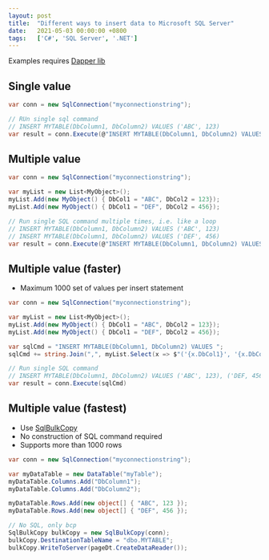 ```yaml
---
layout: post
title:  "Different ways to insert data to Microsoft SQL Server"
date:   2021-05-03 00:00:00 +0800
tags:   ['C#', 'SQL Server', '.NET']
---
```


Examples requires [Dapper lib](https://github.com/DapperLib/Dapper)

## Single value

```csharp
var conn = new SqlConnection("myconnectionstring");

// RUn single sql command
// INSERT MYTABLE(DbColumn1, DbColumn2) VALUES ('ABC', 123)
var result = conn.Execute(@"INSERT MYTABLE(DbColumn1, DbColumn2) VALUES (@DbCol1, @DbCol2)", new { DbCol1 = "ABC", DbCol2 = 123});

```

## Multiple value

```csharp
var conn = new SqlConnection("myconnectionstring");

var myList = new List<MyObject>();
myList.Add(new MyObject() { DbCol1 = "ABC", DbCol2 = 123});
myList.Add(new MyObject() { DbCol1 = "DEF", DbCol2 = 456});

// Run single SQL command multiple times, i.e. like a loop
// INSERT MYTABLE(DbColumn1, DbColumn2) VALUES ('ABC', 123)
// INSERT MYTABLE(DbColumn1, DbColumn2) VALUES ('DEF', 456)
var result = conn.Execute(@"INSERT MYTABLE(DbColumn1, DbColumn2) VALUES (@DbCol1, @DbCol2)", myList);
```

## Multiple value (faster)

- Maximum 1000 set of values per insert statement

```csharp
var conn = new SqlConnection("myconnectionstring");

var myList = new List<MyObject>();
myList.Add(new MyObject() { DbCol1 = "ABC", DbCol2 = 123});
myList.Add(new MyObject() { DbCol1 = "DEF", DbCol2 = 456});

var sqlCmd = "INSERT MYTABLE(DbColumn1, DbColumn2) VALUES ";
sqlCmd += string.Join(",", myList.Select(x => $"('{x.DbCol1}', '{x.DbCol2}')"));

// Run single SQL command
// INSERT MYTABLE(DbColumn1, DbColumn2) VALUES ('ABC', 123), ('DEF, 456)
var result = conn.Execute(sqlCmd)
```

## Multiple value (fastest)

- Use [SqlBulkCopy](https://docs.microsoft.com/en-us/dotnet/api/system.data.sqlclient.sqlbulkcopy)
- No construction of SQL command required
- Supports more than 1000 rows

```csharp
var conn = new SqlConnection("myconnectionstring");

var myDataTable = new DataTable("myTable");
myDataTable.Columns.Add("DbColumn1");
myDataTable.Columns.Add("DbColumn2");

myDataTable.Rows.Add(new object[] { "ABC", 123 });
myDataTable.Rows.Add(new object[] { "DEF", 456 });

// No SQL, only bcp
SqlBulkCopy bulkCopy = new SqlBulkCopy(conn);
bulkCopy.DestinationTableName = "dbo.MYTABLE";
bulkCopy.WriteToServer(pageDt.CreateDataReader());
```